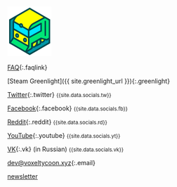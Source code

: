 <a class="logo" href="/">
  <img src="logo.png"/>
</a>

[FAQ](/faq){:.faqlink}

[Steam Greenlight]({{ site.greenlight_url }}){:.greenlight}

[Twitter](//twitter.com/VoxelTycoon){:.twitter} <small>{{site.data.socials.tw}}</small>

[Facebook](//facebook.com/VoxelTycoon){:.facebook} <small>{{site.data.socials.fb}} </small>

[Reddit](//reddit.com/r/voxeltycoon){:.reddit} <small>{{site.data.socials.rd}} </small>

[YouTube](//youtube.com/c/voxeltycoongame){:.youtube} <small>{{site.data.socials.yt}} </small>

[VK](//vk.com/VoxelTycoon){:.vk} (in Russian) <small>{{site.data.socials.vk}}</small>

[dev@voxeltycoon.xyz](mailto:dev@voxeltycoon.xyz){:.email}

[newsletter]({{site.newsletter_url}})
